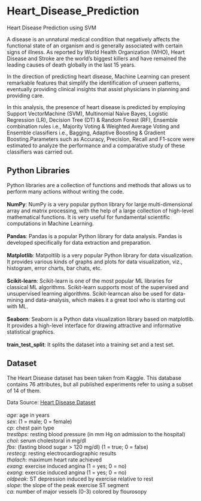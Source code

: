 # Heart_Disease_Prediction
Heart Disease Prediction using SVM

A disease is an unnatural medical condition that negatively affects the functional state of an organism and is generally associated with certain signs of illness. As reported by World Health Organization (WHO), Heart Disease and Stroke are the world’s biggest killers and have remained the leading causes of death globally in the last 15 years.<br />

In the direction of predicting heart disease, Machine Learning can present remarkable features that simplify the identification of unseen patterns, eventually providing clinical insights that assist physicians in planning and providing care.<br />

In this analysis, the presence of heart disease is predicted by employing Support VectorMachine (SVM), Multinomial Naïve Bayes, Logistic Regression (LR), Decision Tree (DT) & Random Forest (RF), Ensemble combination rules i.e., Majority Voting & Weighted Average Voting and Ensemble classifiers i.e., Bagging, Adaptive Boosting & Gradient Boosting.Parameters such as Accuracy, Precision, Recall and F1-score were estimated to analyze the performance and a comparative study of these classifiers was carried out.

## Python Libraries
Python libraries are a collection of functions and methods that allows us to perform many actions without writing the code.<br><br>
**NumPy**: NumPy is a very popular python library for large multi-dimensional array and matrix processing, with the help of a large collection of high-level mathematical functions. It is very useful for fundamental scientific computations in Machine Learning.<br /><br />
**Pandas**: Pandas is a popular Python library for data analysis. Pandas is developed specifically for data extraction and preparation.<br /><br />
**Matplotlib**: Matpoltlib is a very popular Python library for data visualization. It provides various kinds of graphs and plots for data visualization, viz., histogram, error charts, bar chats, etc.<br /><br />
**Scikit-learn**: Scikit-learn is one of the most popular ML libraries for classical ML algorithms. Scikit-learn supports most of the supervised and unsupervised learning algorithms. Scikit-learncan also be used for data-mining and data-analysis, which makes it a great tool who is starting out with ML.<br /><br />
**Seaborn**: Seaborn is a Python data visualization library based on matplotlib. It provides a high-level interface for drawing attractive and informative statistical graphics.<br /><br />
**train_test_split**: It splits the dataset into a training set and a test set.<br />


## Dataset
The Heart Disease dataset has been taken from Kaggle. This database contains 76 attributes, but all published experiments refer to using a subset of 14 of them.

Data Source: [Heart Disease Dataset](https://archive.ics.uci.edu/ml/datasets/Heart+Disease)<br /><br />
*age*: age in years<br />
*sex*: (1 = male; 0 = female)<br />
*cp*: chest pain type<br />
*trestbps*: resting blood pressure (in mm Hg on admission to the hospital)<br />
*chol*: serum cholestoral in mg/dl<br />
*fbs*: (fasting blood sugar > 120 mg/dl) (1 = true; 0 = false)<br />
*restecg*: resting electrocardiographic results<br />
*thalach*: maximum heart rate achieved<br />
*exang*: exercise induced angina (1 = yes; 0 = no)<br />*exang*: exercise induced angina (1 = yes; 0 = no)<br />
*oldpeak*: ST depression induced by exercise relative to rest<br />
*slope*: the slope of the peak exercise ST segment<br />
*ca*: number of major vessels (0-3) colored by flourosopy<br />




